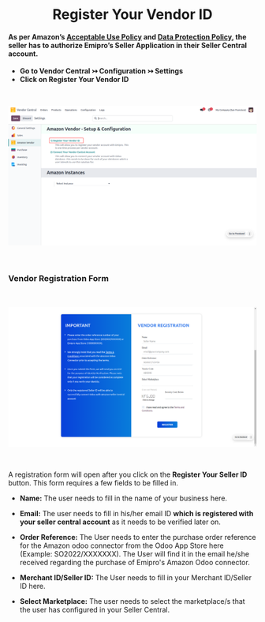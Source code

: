 <h1 align="center"><strong>  Register Your Vendor ID </strong></h1>

#### As per Amazon’s [Acceptable Use Policy](https://docs.developer.amazonservices.com/en_US/dev_guide/DG_AcceptableUsePolicy.html) and [Data Protection Policy](https://docs.developer.amazonservices.com/en_US/dev_guide/DG_DataProtectionPolicy.html), the seller has to authorize Emipro’s Seller Application in their Seller Central account.

* **Go to Vendor Central ↣ Configuration ↣ Settings**
* **Click on Register Your Vendor ID**

<br/>

<div align="center">

![](./images/VC-2.png)
</div>

<br/>

### Vendor Registration Form

<br/>

<div align="center">

![](./images/VC-3.png)
</div>

<br/>

A registration form will open after you click on the **Register Your Seller ID** button. This form requires a few fields to be filled in.

* **Name:** The user needs to fill in the name of your business here.

* **Email:** The user needs to fill in his/her email ID **which is registered with your seller central account** as it needs to be verified later on.

 * **Order Reference:** The User needs to enter the purchase order reference for the Amazon odoo connector from the Odoo App Store here (Example: SO2022/XXXXXXX). The User will find it in the email he/she received regarding the purchase of Emipro's Amazon Odoo connector.

* **Merchant ID/Seller ID:** The User needs to fill in your Merchant ID/Seller ID here.

* **Select Marketplace:** The user needs to select the marketplace/s that the user has configured in your Seller Central.


